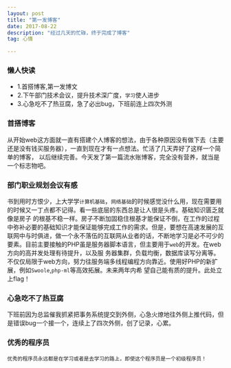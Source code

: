 ```yaml
---
layout: post
title: "第一发博客"
date: 2017-08-22
description: "经过几天的忙碌，终于完成了博客"
tag: 心情

---
```

### 懒人快读
* 1.首搭博客,第一发博文
* 2.下午部门技术会议，提升技术深广度，`学习`使人进步
* 3.心急吃不了热豆腐，急了必出bug，下班前连上四次外测
### 首搭博客
从开始web这方面就一直有搭建个人博客的想法，由于各种原因没有做下去（主要还是没有钱买服务器），一直到现在才有一点想法。忙活了几天弄好了这样一个简单的博客，
以后继续完善。今天发了第一篇流水账博客，完全没有营养，就当是一个标志物吧。
### 部门职业规划会议有感
书到用时方恨少，上大学学`计算机基础`，`网络基础`的时候感觉没什么用，现在需要用的时候又一丁点都不记得。看一些底层的东西总是让人很是头疼。基础知识匮乏就像是房子
的根基不稳一样。房子不断加固稳住根基才能保证不倒，在工作的过程中弥补必要的基础知识才能保证能够完成工作的需求。但是，要想在高速发展的互联网中与时俱进，做一个永不落伍的互联网从业者的话，不断地学习是必不可少的要素。目前主要接触的PHP虽是服务器脚本语言，但主要用于`web`的开发。在web方向的高并发处理有待提升，以及服
务器集群，负载均衡，数据库读写分离等。不仅仅局限于web方向，努力往服务端多线程编程方向靠近。使用好PHP的新扩展，例如`Swoole`,`php-ml`等高效拓展。未来两年内希
望自己能有质的提升。此处立上flag！
### 心急吃不了热豆腐
下班前因为总监催我抓紧把事务系统提交到外侧，心急火燎地往外侧上推代码，但是错误bug一个接一个，连续上了四次外侧，创了记录，心累。
### 优秀的程序员
```
优秀的程序员永远都是在学习或者是去学习的路上，即使这个程序员是一个初级程序员！
```
<br>
